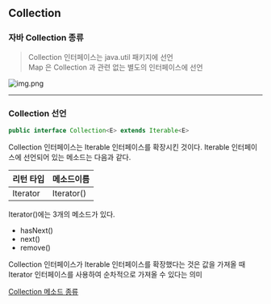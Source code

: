 ## Collection

### 자바 Collection 종류

> Collection 인터페이스는 java.util 패키지에 선언 <br>
> Map 은 Collection 과 관련 없는 별도의 인터페이스에 선언

![img.png](https://imbf.github.io/assets/interview/naver-practical-interview-preparation5-3.jpg)

---
### Collection 선언

```java
public interface Collection<E> extends Iterable<E>
```

Collection 인터페이스는 Iterable<E> 인터페이스를 확장시킨 것이다.
Iterable 인터페이스에 선언되어 있는 메소드는 다음과 같다.

| 리턴 타입       | 메소드이름      |
|:------------|:-----------|
| Iterator<T> | Iterator() |

Iterator()에는 3개의 메소드가 있다.
- hasNext()
- next()
- remove()

Collection 인터페이스가 Iterable 인터페이스를 확장했다는 것은 값을 가져올 때 
Iterator 인터페이스를 사용하여 순차적으로 가져올 수 있다는 의미

[Collection 메소드 종류](https://docs.oracle.com/javase/8/docs/api/java/util/Collection.html)




